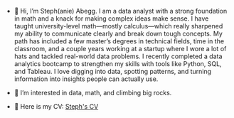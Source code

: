 - 👋 Hi, I’m Steph(anie) Abegg. I am a data analyst with a strong foundation in math and a knack for making complex ideas make sense. I have taught university-level math—mostly calculus—which really sharpened my ability to communicate clearly and break down tough concepts. My path has included a few master’s degrees in technical fields, time in the classroom, and a couple years working at a startup where I wore a lot of hats and tackled real-world data problems. I recently completed a data analytics bootcamp to strengthen my skills with tools like Python, SQL, and Tableau. I love digging into data, spotting patterns, and turning information into insights people can actually use. 

- 👀 I’m interested in data, math, and climbing big rocks.

- 👩 Here is my CV: [Steph's CV](https://drive.google.com/file/d/1FdCAO3whIMbX7aawVXj25fsEMoG6BvU0/view?usp=drive_link)

<!---
sabegg2/sabegg2 is a ✨ special ✨ repository because its `README.md` (this file) appears on your GitHub profile.
You can click the Preview link to take a look at your changes.
--->
